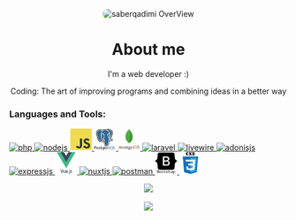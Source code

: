 
<div style="text-align:center">

<img src="https://i.giphy.com/media/12W5Sg2koWYnwA/giphy.webp" style="border-radius: 2pc;" alt="saberqadimi OverView">


# About me


I'm a web developer :)

Coding: The art of improving programs and combining ideas in a better way

<h3 align="left">Languages and Tools:</h3>
<p align="left"> 
 <a href="https://www.php.net/" target="_blank" rel="noreferrer">
  <img src="https://icons.iconarchive.com/icons/graphics-vibe/developer/256/php-icon.png" title="php" alt="php" width="40" height="40"/> 
</a>

 <a href="#" target="_blank" rel="noreferrer">
  <img src="https://icons-for-free.com/iconfiles/png/512/js+library+long+shadow+nodejs+web+icon-1320184850167478047.png" title="nodejs" alt="nodejs" width="40" height="40"/> 
</a>
 <a href="#" target="_blank" rel="noreferrer">
  <img src="https://raw.githubusercontent.com/devicons/devicon/master/icons/javascript/javascript-original.svg" title="javascript" alt="javascript" width="40" height="40"/> 
</a>
 <a href="#" target="_blank" rel="noreferrer">
  <img src="https://raw.githubusercontent.com/devicons/devicon/master/icons/postgresql/postgresql-original-wordmark.svg" title="mysql" alt="mysql" width="40" height="40"/> 
</a>

 <a href="#" target="_blank" rel="noreferrer">
  <img src="https://raw.githubusercontent.com/devicons/devicon/master/icons/mongodb/mongodb-original-wordmark.svg" title="mongodb" alt="mongodb" width="40" height="40"/> 
</a>

 <a href="#" target="_blank" rel="noreferrer">
  <img src="https://cdn.iconscout.com/icon/free/png-256/free-laravel-226015.png?f=webp" title="laravel" alt="laravel" width="40" height="40"/> 
</a>

 <a href="#" target="_blank" rel="noreferrer">
  <img src="https://laravel-livewire.com/img/twitter.png" title="livewire" alt="livewire" width="40" height="40"/> 
</a>

 <a href="#" target="_blank" rel="noreferrer">
  <img src="https://seeklogo.com/images/A/adonis-logo-56A7844207-seeklogo.com.png" title="adonisjs" alt="adonisjs" width="40" height="40"/> 
</a>

 <a href="#" target="_blank" rel="noreferrer">
  <img src="https://cdn.hashnode.com/res/hashnode/image/upload/v1675637255386/f3a9a38b-116d-4b35-8f46-8d8abb78166f.png" title="expressjs" alt="expressjs" width="40" height="40"/> 
</a>

 <a href="#" target="_blank" rel="noreferrer">
  <img src="https://raw.githubusercontent.com/devicons/devicon/master/icons/vuejs/vuejs-original-wordmark.svg" title="vuejs" alt="vuejs" width="40" height="40"/> 
</a>


 <a href="#" target="_blank" rel="noreferrer">
  <img src="https://camo.githubusercontent.com/faa52408def7e90dd8b2c84a09a62bf675ba11152395c61dae6a131458fbbae8/68747470733a2f2f7777772e766563746f726c6f676f2e7a6f6e652f6c6f676f732f6e7578746a732f6e7578746a732d69636f6e2e737667" title="nuxtjs" alt="nuxtjs" width="40" height="40"/> 
</a>
 <a href="#" target="_blank" rel="noreferrer">
  <img src="https://camo.githubusercontent.com/93b32389bf746009ca2370de7fe06c3b5146f4c99d99df65994f9ced0ba41685/68747470733a2f2f7777772e766563746f726c6f676f2e7a6f6e652f6c6f676f732f676574706f73746d616e2f676574706f73746d616e2d69636f6e2e737667" title="postman" alt="postman" width="40" height="40"/> 
</a>

 <a href="#" target="_blank" rel="noreferrer">
  <img src="https://raw.githubusercontent.com/devicons/devicon/master/icons/bootstrap/bootstrap-plain-wordmark.svg" title="bootstrap" alt="bootstrap" width="40" height="40"/> 
</a>
 <a href="#" target="_blank" rel="noreferrer">
  <img src="https://raw.githubusercontent.com/devicons/devicon/master/icons/css3/css3-original-wordmark.svg" title="html-css" alt="html-css" width="40" height="40"/> 
</a>


</p>
  
![](https://github-readme-stats.vercel.app/api?username=SaberQadimi&show_icons=true&theme=nightowl)

![](https://github-readme-stats.vercel.app/api/top-langs/?username=Saberqadimi&layout=compact&theme=nightowl&hide=html,css&langs_count=6)


</div>
